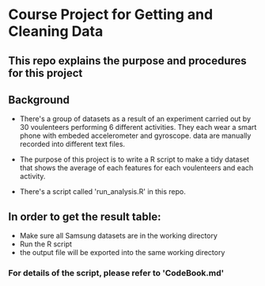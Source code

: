 # Course Project for Getting and Cleaning Data

## This repo explains the purpose and procedures for this project

## Background

* There's a group of datasets as a result of an experiment carried out by 30 voulenteers performing 6 different activities. They each wear a smart phone with embeded accelerometer and gyroscope. data are manually recorded into different text files. 

* The purpose of this project is to write a R script to make a tidy dataset that shows the average of each features for each voulenteers and each activity.

* There's a script called 'run_analysis.R' in this repo. 

## In order to get the result table:

* Make sure all Samsung datasets are in the working directory
* Run the R script
* the output file will be exported into the same working directory

### For details of the script, please refer to 'CodeBook.md'
